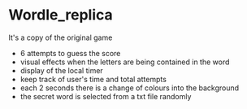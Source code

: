 # Wordle_replica
It's a copy of the original game
- 6 attempts to guess the score
- visual effects when the letters are being contained in the word
- display of the local timer
- keep track of user's time and total attempts
- each 2 seconds there is a change of colours into the background
- the secret word is selected from a txt file randomly
